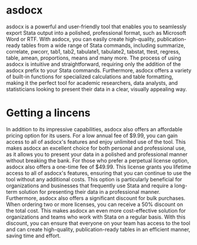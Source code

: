 # asdocx
asdocx is a powerful and user-friendly tool that enables you to seamlessly export Stata output into a polished, professional format, such as Microsoft Word or RTF. With asdocx, you can easily create high-quality, publication-ready tables from a wide range of Stata commands, including summarize, correlate, pwcorr, tab1, tab2, tabulate1, tabulate2, tabstat, ttest, regress, table, amean, proportions, means and many more. The process of using asdocx is intuitive and straightforward, requiring only the addition of the asdocx prefix to your Stata commands. Furthermore, asdocx offers a variety of built-in functions for specialized calculations and table formatting, making it the perfect tool for academic researchers, data analysts, and statisticians looking to present their data in a clear, visually appealing way.
# Getting a lincens
In addition to its impressive capabilities, asdocx also offers an affordable pricing option for its users. For a low annual fee of $9.99, you can gain access to all of asdocx's features and enjoy unlimited use of the tool. This makes asdocx an excellent choice for both personal and professional use, as it allows you to present your data in a polished and professional manner without breaking the bank.
For those who prefer a perpetual license option, asdocx also offers a one-time fee of $49.99. This license grants you lifetime access to all of asdocx's features, ensuring that you can continue to use the tool without any additional costs. This option is particularly beneficial for organizations and businesses that frequently use Stata and require a long-term solution for presenting their data in a professional manner.
Furthermore, asdocx also offers a significant discount for bulk purchases. When ordering two or more licenses, you can receive a 50% discount on the total cost. This makes asdocx an even more cost-effective solution for organizations and teams who work with Stata on a regular basis. With this discount, you can ensure that everyone on your team has access to the tool and can create high-quality, publication-ready tables in an efficient manner, saving time and effort.
